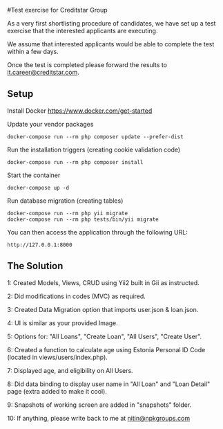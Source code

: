 #Test exercise for Creditstar Group

As a very first shortlisting procedure of candidates, we have set up a test exercise that the interested applicants are executing.  

We assume that interested applicants would be able to complete the test within a few days. 

Once the test is completed please forward the results to <it.career@creditstar.com>.

## Setup

Install Docker https://www.docker.com/get-started

Update your vendor packages

    docker-compose run --rm php composer update --prefer-dist
    
Run the installation triggers (creating cookie validation code)

    docker-compose run --rm php composer install    
    
Start the container

    docker-compose up -d
    
Run database migration (creating tables)

    docker-compose run --rm php yii migrate    
    docker-compose run --rm php tests/bin/yii migrate    
        
You can then access the application through the following URL:

    http://127.0.0.1:8000

## The Solution

1: Created Models, Views, CRUD using Yii2 built in Gii as instructed.

2: Did modifications in codes (MVC) as required.

3: Created Data Migration option that imports user.json & loan.json.

4: UI is similar as your provided Image.

5: Options for: "All Loans", "Create Loan", "All Users", "Create User".

6: Created a function to calculate age using Estonia Personal ID Code (located in views/users/index.php).

7: Displayed age, and eligibility on All Users.

8: Did data binding to display user name in "All Loan" and "Loan Detail" page (extra added to make it cool).

9: Snapshots of working screen are added in "snapshots" folder.

10: If anything, please write back to me at nitin@npkgroups.com 
